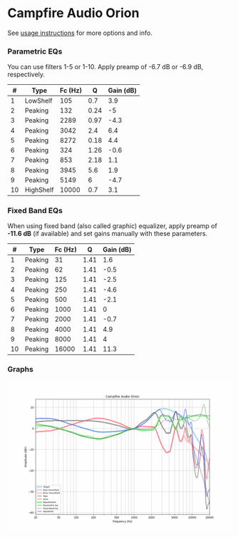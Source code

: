# Campfire Audio Orion
See [usage instructions](https://github.com/jaakkopasanen/AutoEq#usage) for more options and info.

### Parametric EQs
You can use filters 1-5 or 1-10. Apply preamp of -6.7 dB or -6.9 dB, respectively.

|   # | Type      |   Fc (Hz) |    Q |   Gain (dB) |
|-----|-----------|-----------|------|-------------|
|   1 | LowShelf  |       105 | 0.7  |         3.9 |
|   2 | Peaking   |       132 | 0.24 |        -5   |
|   3 | Peaking   |      2289 | 0.97 |        -4.3 |
|   4 | Peaking   |      3042 | 2.4  |         6.4 |
|   5 | Peaking   |      8272 | 0.18 |         4.4 |
|   6 | Peaking   |       324 | 1.26 |        -0.6 |
|   7 | Peaking   |       853 | 2.18 |         1.1 |
|   8 | Peaking   |      3945 | 5.6  |         1.9 |
|   9 | Peaking   |      5149 | 6    |        -4.7 |
|  10 | HighShelf |     10000 | 0.7  |         3.1 |

### Fixed Band EQs
When using fixed band (also called graphic) equalizer, apply preamp of **-11.6 dB** (if available) and set gains manually with these parameters.

|   # | Type    |   Fc (Hz) |    Q |   Gain (dB) |
|-----|---------|-----------|------|-------------|
|   1 | Peaking |        31 | 1.41 |         1.6 |
|   2 | Peaking |        62 | 1.41 |        -0.5 |
|   3 | Peaking |       125 | 1.41 |        -2.5 |
|   4 | Peaking |       250 | 1.41 |        -4.6 |
|   5 | Peaking |       500 | 1.41 |        -2.1 |
|   6 | Peaking |      1000 | 1.41 |         0   |
|   7 | Peaking |      2000 | 1.41 |        -0.7 |
|   8 | Peaking |      4000 | 1.41 |         4.9 |
|   9 | Peaking |      8000 | 1.41 |         4   |
|  10 | Peaking |     16000 | 1.41 |        11.3 |

### Graphs
![](./Campfire%20Audio%20Orion.png)

